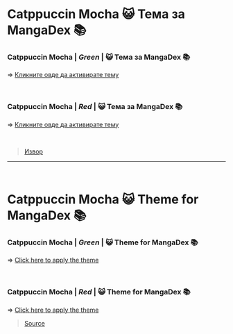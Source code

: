 # Catppuccin Mocha 😺 Тема за MangaDex 📚

### Catppuccin Mocha | _Green_ | 😺 Тема за MangaDex 📚

=> [Кликните овде да активирате тему](https://mangadex.org/?theme=AAMxLjEBAQI0YmIzMTliMC1jYzQ2LTQwY2QtYjg4Mi01ZjUwOTViNjkxOTAD9NbN_wQuHh7_BRsREf8GYkhG_wcmHBz_CFpHRf8Jd15b_wo9MC__C3BbWP8MjXJu_w1TREL_DoZwbP8PnoqH_xBqWFX_EZyEf_8SsqCc_xODamX_FLKZk_8Vx7Wx_xadfXX_F97Cuv8YspmT_xlaR0X_GnBbWP8bcFtY_xxEMjH_HXusf_8eoeOm_x8bZCj_IKiL8_8hK6BA_yKv4vn_I-vcif8k3sK6_yX3psv_Jvq0if8nqIvz_yiFXe7_KWMv6f8%3D)

<br>

### Catppuccin Mocha | _Red_ | 😺 Тема за MangaDex 📚

=> [Кликните овде да активирате тему](https://mangadex.org/?theme=AAMxLjEBAQI0YmIzMTliMC1jYzQ2LTQwY2QtYjg4Mi01ZjUwOTViNjkxOTAD9NbN_wQuHh7_BRsREf8GYkhG_wcmHBz_CFpHRf8Jd15b_wo9MC__C3BbWP8MjXJu_w1TREL_DoZwbP8PnoqH_xBqWFX_EZyEf_8SsqCc_xODamX_FLKZk_8Vx7Wx_xadfXX_F97Cuv8YspmT_xlaR0X_GnBbWP8bcFtY_xxEMjH_HTkP0v8eMw26_x8mCov_IKiL8_8hoeOm_yKv4vn_I-vcif8k3sK6_yX3psv_Jvq0if8nqIvz_yiFXe7_KWMv6f8%3D)

<br>

> [Извор](https://github.com/crnobog69/mangadex)

---

<br>

# Catppuccin Mocha 😺 Theme for MangaDex 📚

### Catppuccin Mocha | _Green_ | 😺 Theme for MangaDex 📚

=> [Click here to apply the theme](https://mangadex.org/?theme=AAMxLjEBAQI0YmIzMTliMC1jYzQ2LTQwY2QtYjg4Mi01ZjUwOTViNjkxOTAD9NbN_wQuHh7_BRsREf8GYkhG_wcmHBz_CFpHRf8Jd15b_wo9MC__C3BbWP8MjXJu_w1TREL_DoZwbP8PnoqH_xBqWFX_EZyEf_8SsqCc_xODamX_FLKZk_8Vx7Wx_xadfXX_F97Cuv8YspmT_xlaR0X_GnBbWP8bcFtY_xxEMjH_HXusf_8eoeOm_x8bZCj_IKiL8_8hK6BA_yKv4vn_I-vcif8k3sK6_yX3psv_Jvq0if8nqIvz_yiFXe7_KWMv6f8%3D)

<br>

### Catppuccin Mocha | _Red_ | 😺 Theme for MangaDex 📚

=> [Click here to apply the theme](https://mangadex.org/?theme=AAMxLjEBAQI0YmIzMTliMC1jYzQ2LTQwY2QtYjg4Mi01ZjUwOTViNjkxOTAD9NbN_wQuHh7_BRsREf8GYkhG_wcmHBz_CFpHRf8Jd15b_wo9MC__C3BbWP8MjXJu_w1TREL_DoZwbP8PnoqH_xBqWFX_EZyEf_8SsqCc_xODamX_FLKZk_8Vx7Wx_xadfXX_F97Cuv8YspmT_xlaR0X_GnBbWP8bcFtY_xxEMjH_HTkP0v8eMw26_x8mCov_IKiL8_8hoeOm_yKv4vn_I-vcif8k3sK6_yX3psv_Jvq0if8nqIvz_yiFXe7_KWMv6f8%3D)

> [Source](https://github.com/crnobog69/mangadex)
